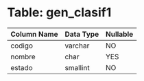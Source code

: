 # Table: gen_clasif1

| Column Name | Data Type | Nullable |
|-------------|-----------|----------|
| codigo | varchar | NO |
| nombre | char | YES |
| estado | smallint | NO |
